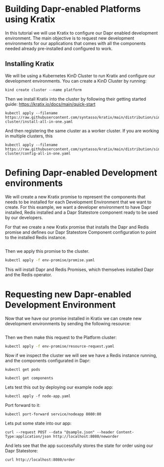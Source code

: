 # Building Dapr-enabled Platforms using Kratix

In this tutorial we will use Kratix to configure our Dapr enabled development environment. 
The main objective is to request new development environments for our applications that comes with all the components needed already pre-installed and configured to work. 

## Installing Kratix 

We will be using a Kubernetes KinD Cluster to run Kratix and configure our development environments. You can create a KinD Cluster by running: 

```
kind create cluster --name platform
```

Then we install Kratix into the cluster by following their getting started guide: https://kratix.io/docs/main/quick-start

```
kubectl apply --filename https://raw.githubusercontent.com/syntasso/kratix/main/distribution/single-cluster/install-all-in-one.yaml
```

And then registering the same cluster as a worker cluster. If you are working in multiple clusters, this  

```
kubectl apply --filename https://raw.githubusercontent.com/syntasso/kratix/main/distribution/single-cluster/config-all-in-one.yaml
```
# Defining Dapr-enabled Development environments

We will create a new Kratix promise to represent the components that needs to be installed for each Development Environment that we want to create. 
For this example, we want a developer environment to have Dapr installed, Redis installed and a Dapr Statestore component ready to be used by our developers. 

For that we create a new Kratix promise that installs the Dapr and Redis promise and defines our Dapr Statestore Component configuration to point to the installed Redis instance.

```env-promise/promise.yaml
```

Then we apply this promise to the cluster.

```bash
kubectl apply -f env-promise/promise.yaml
```

This will install Dapr and Redis Promises, which themselves installed Dapr and
the Redis operator.


# Requesting new Dapr-enabled Development Environment

Now that we have our promise installed in Kratix we can create new development environments by sending the following resource:

```env-promise/resource-request.yaml
```

Then we then make this request to the Platform cluster:

```bash
kubectl apply -f env-promise/resource-request.yaml
```

Now if we inspect the cluster we will see we have a Redis instance running, and
the components configurated in Dapr:
```
kubectl get pods
```

```
kubectl get components
```

Lets test this out by deploying our example node app:
```
kubectl apply -f node-app.yaml
```

Port forward to it:
```
kubectl port-forward service/nodeapp 8080:80
```

Lets put some state into our app:
```
curl --request POST --data "@sample.json" --header Content-Type:application/json http://localhost:8080/neworder
```

And lets see that the app successfully stores the state for order using our Dapr
Statestore:
```
curl http://localhost:8080/order
```


